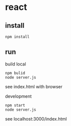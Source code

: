 # react

## install

``` shell
npm install
```

## run

build local

```shell
npm bulid
node server.js
```

see index.html with browser

development

```shell
npm start
node server.js
```

see localhost:3000/index.html
